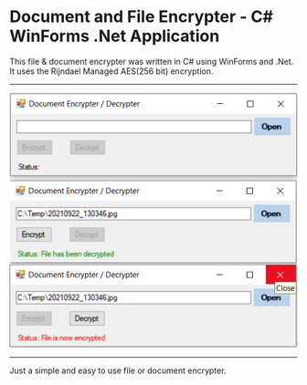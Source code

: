 ﻿Document and File Encrypter - C# WinForms .Net Application
=====================================================

This file & document encrypter was written in C# using WinForms and .Net.
It uses the Rijndael Managed AES(256 bit) encryption.

----------

![Alt text](/DocumentEncrypter/image.png?raw=true)


----------


Just a simple and easy to use file or document encrypter.
